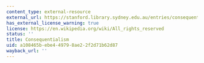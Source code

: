 ```yaml
---
content_type: external-resource
external_url: https://stanford.library.sydney.edu.au/entries/consequentialism/
has_external_license_warning: true
license: https://en.wikipedia.org/wiki/All_rights_reserved
status: ''
title: Consequentialism
uid: a108465b-ebe4-4979-8ae2-2f2d71b62d87
wayback_url: ''
---
```

